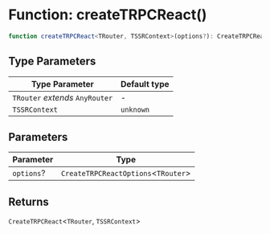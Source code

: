 # Function: createTRPCReact()

```ts
function createTRPCReact<TRouter, TSSRContext>(options?): CreateTRPCReact<TRouter, TSSRContext>
```

## Type Parameters

| Type Parameter | Default type |
| ------ | ------ |
| `TRouter` *extends* `AnyRouter` | - |
| `TSSRContext` | `unknown` |

## Parameters

| Parameter | Type |
| ------ | ------ |
| `options`? | `CreateTRPCReactOptions`\<`TRouter`\> |

## Returns

`CreateTRPCReact`\<`TRouter`, `TSSRContext`\>
